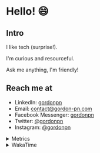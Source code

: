 # Hello! 😄

## Intro

I like tech (surprise!).

I'm curious and resourceful.

Ask me anything, I'm friendly!

## Reach me at

- LinkedIn: [gordonpn](https://www.linkedin.com/in/gordonpn/)
- Email: [contact@gordon-pn.com](mailto:contact@gordon-pn.com)
- Facebook Messenger: [gordonpn](https://www.messenger.com/t/Gordonpn)
- Twitter: [@gordonpn](https://twitter.com/Gordonpn)
- Instagram: [@gordonpn](https://www.instagram.com/gordonpn/)

<details>
  <summary>Metrics</summary>

  <img align="center" src="https://github.com/gordonpn/gordonpn/blob/master/github-metrics.svg" alt="GitHub Metrics">

</details>

<details>
  <summary>WakaTime</summary>

  <!--START_SECTION:waka-->
![Code Time](http://img.shields.io/badge/Code%20Time-176%20hrs%2042%20mins-blue)

![Profile Views](http://img.shields.io/badge/Profile%20Views-1-blue)

**🐱 My GitHub Data** 

> 🏆 271 Contributions in the Year 2022
 > 
> 📦 137.7 kB Used in GitHub's Storage 
 > 
> 🚫 Not Opted to Hire
 > 
> 📜 32 Public Repositories 
 > 
> 🔑 15 Private Repositories  
 > 
**I'm an Early 🐤** 

```text
🌞 Morning    179 commits    █████░░░░░░░░░░░░░░░░░░░░   19.96% 
🌆 Daytime    342 commits    █████████░░░░░░░░░░░░░░░░   38.13% 
🌃 Evening    358 commits    ██████████░░░░░░░░░░░░░░░   39.91% 
🌙 Night      18 commits     ░░░░░░░░░░░░░░░░░░░░░░░░░   2.01%

```
📅 **I'm Most Productive on Wednesday** 

```text
Monday       153 commits    ████░░░░░░░░░░░░░░░░░░░░░   17.06% 
Tuesday      138 commits    ███░░░░░░░░░░░░░░░░░░░░░░   15.38% 
Wednesday    166 commits    ████░░░░░░░░░░░░░░░░░░░░░   18.51% 
Thursday     113 commits    ███░░░░░░░░░░░░░░░░░░░░░░   12.6% 
Friday       133 commits    ███░░░░░░░░░░░░░░░░░░░░░░   14.83% 
Saturday     69 commits     ██░░░░░░░░░░░░░░░░░░░░░░░   7.69% 
Sunday       125 commits    ███░░░░░░░░░░░░░░░░░░░░░░   13.94%

```


📊 **This Week I Spent My Time On** 

```text
⌚︎ Time Zone: America/Toronto

💬 Programming Languages: 
Python                   6 hrs 4 mins        ██████████████░░░░░░░░░░░   56.73% 
Docker                   1 hr 59 mins        ████░░░░░░░░░░░░░░░░░░░░░   18.55% 
YAML                     1 hr 19 mins        ███░░░░░░░░░░░░░░░░░░░░░░   12.45% 
Makefile                 32 mins             █░░░░░░░░░░░░░░░░░░░░░░░░   5.05% 
Bash                     29 mins             █░░░░░░░░░░░░░░░░░░░░░░░░   4.66%

🔥 Editors: 
VS Code                  10 hrs 42 mins      █████████████████████████   100.0%

🐱‍💻 Projects: 
maplelegends-vote-reminde10 hrs 21 mins      ████████████████████████░   96.81% 
dotfiles                 20 mins             ░░░░░░░░░░░░░░░░░░░░░░░░░   3.19%

💻 Operating System: 
Mac                      10 hrs 42 mins      █████████████████████████   100.0%

```

**I Mostly Code in JavaScript** 

```text
JavaScript               10 repos            ████░░░░░░░░░░░░░░░░░░░░░   18.87% 
Java                     10 repos            ████░░░░░░░░░░░░░░░░░░░░░   18.87% 
Python                   6 repos             ██░░░░░░░░░░░░░░░░░░░░░░░   11.32% 
Ruby                     4 repos             ██░░░░░░░░░░░░░░░░░░░░░░░   7.55% 
TypeScript               4 repos             ██░░░░░░░░░░░░░░░░░░░░░░░   7.55%

```


**Timeline**

![Chart not found](https://raw.githubusercontent.com/gordonpn/gordonpn/master/charts/bar_graph.png) 


 Last Updated on 19/06/2022 04:38:47 UTC
<!--END_SECTION:waka-->
</details>
